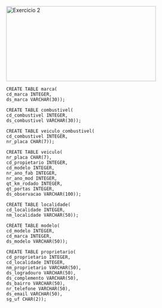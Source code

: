 <img src="https://github.com/gabsdnker/Entra21/blob/a23856cb928a371c20c41b971f2f54001b7b02dc/Banco%20de%20Dados/SQL/Exerc%C3%ADcios/Imagens/exercicio2.sql.png" alt="Exercicio 2" width="400" height="200">
    
    CREATE TABLE marca(
    cd_marca INTEGER,
    ds_marca VARCHAR(30));
    
    CREATE TABLE combustivel(
    cd_combustivel INTEGER,
    ds_combustivel VARCHAR(30));
    
    CREATE TABLE veiculo_combustivel(
    cd_combustivel INTEGER,
    nr_placa CHAR(7));
    
    CREATE TABLE veiculo(
    nr_placa CHAR(7),
    cd_propietario INTEGER,
    cd_modelo INTEGER,
    nr_ano_fab INTEGER,
    nr_ano_mod INTEGER,
    qt_km_rodado INTEGER,
    qt_portas INTEGER,
    ds_observacao VARCHAR(100));
    
    CREATE TABLE localidade(
    cd_localidade INTEGER,
    nm_localidade VARCHAR(50));
    
    CREATE TABLE modelo(
    cd_modelo INTEGER,
    cd_marca INTEGER,
    ds_modelo VARCHAR(50));
    
    CREATE TABLE proprietario(
    cd_proprietario INTEGER,
    cd_localidade INTEGER,
    nm_proprietario VARCHAR(50),
    ds_logradouro VARCHAR(50),
    ds_complemento VARCHAR(50),
    ds_bairro VARCHAR(50),
    nr_telefone VARCHAR(50),
    ds_email VARCHAR(50),
    sg_uf CHAR(2));
